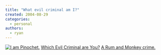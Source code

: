 ```yaml
---
title: "What evil criminal am I?"
created: 2004-08-29
categories:
  - personal
authors:
  - ryan
---
```


[![I am Pinochet.](/images/f.jpg "I am Pinochet.")](http://rumandmonkey.com/widgets/tests/criminal/)
[Which Evil Criminal are You?](http://rumandmonkey.com/widgets/tests/criminal/)
[A Rum and Monkey crime.](http://rumandmonkey.com/)
